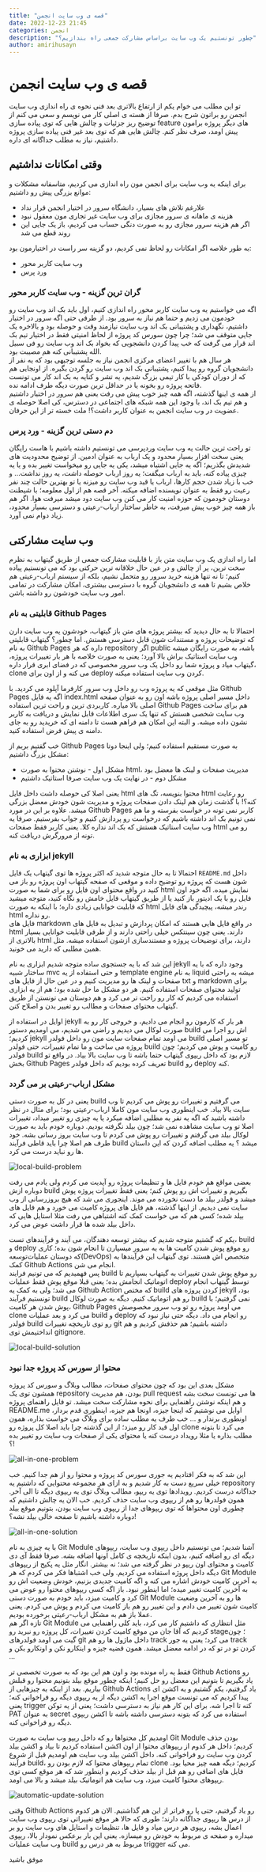```yaml
---
title: "قصه ی وب سایت انجمن"
date: 2022-12-23 21:45
categories: انجمن
description: "چطور تونستیم یک وب سایت براساس مشارکت جمعی راه بندازیم؟"
author: amirihusayn
--- 
```

# قصه ی وب سایت انجمن

تو این مطلب می خوام یکم از ارتفاع بالاتری بعد فنی نحوه ی راه اندازی وب سایت انجمن رو براتون شرح بدم. صرفا از هسته ی اصلی کار می نویسم و سعی می کنم از توضیح ریز جزئیات و چالش هایی که توی پیاده سازی feature های دیگر پروژه برامون پیش اومد، صرف نظر کنم. چالش هایی هم که توی بعد غیر فنی پیاده سازی پروژه داشتیم، نیاز به مطلب جداگانه ای داره.  

## وقتی امکانات نداشتیم

برای اینکه یه وب سایت برای انجمن مون راه اندازی می کردیم، متاسفانه مشکلات و موانع بزرگی پیش رو داشتیم:

- علارغم تلاش های بسیار، دانشگاه سرور در اختیار انجمن قرار نداد
- هزینه ی ماهانه ی سرور مجازی برای وب سایت غیر تجاری مون معقول نبود
- اگر هم هزینه سرور مجازی رو به صورت دنگی حساب می کردیم، باز یک جایی این روند قطع می شد  

به طور خلاصه اگر امکانات رو لحاظ نمی کردیم، دو گزینه سر راست در اختیارمون بود:  

- وب سایت کاربر محور
- ورد پرس  

### گران ترین گزینه - وب سایت کاربر محور

اگه می خواستیم یه وب سایت کاربر محور راه اندازی کنیم، اول باید بک اند وب سایت رو خودمون می زدیم و حتما هم نیاز به سرور بود. از طرفی حتی اگه سرور در اختیار داشتیم، نگهداری و پشتیبانی بک اند وب سایت نیازمند وقت و حوصله بود و بالاخره یک جایی متوقف می شد؛ چرا چون سورس کد پروژه از لحاظ امنیتی فقط در اختیار تیم بک اند قرار می گرفت که خب پیدا کردن دانشجویی که بخواد بک اند وب سایت رو فی سبیل الله پشتیبانی کنه هم مصیبت بود.  
هر سال هم با تغییر اعضای مرکزی انجمن نیاز به جلسه توجیهی بود که یه نفر از دانشجویان گروه رو پیدا کنیم، پشتیبانی بک اند وب سایت رو گردن بگیره. از اونجایی هم که از دوران کودکی با کار تیمی بزرگ شدیم، یه تشر و کنایه به بک اند کار می تونست فاتحه پروژه رو بخونه یا در حداقل ترین صورت دیگه طرف ادامه نده.  
از همه ی اینها گذشته، اگه همه چیز خوب پیش می رفت یعنی هم سرور در اختیار داشتیم و هم تیم بک اند، با وجود این همه شبکه های اجتماعی در دسترس، کی اصلا حوصله ی عضویت در وب سایت انجمن به عنوان کاربر داشت؟! ملت خسته تر از این حرفان.  

### دم دستی ترین گزینه - ورد پرس

تو راحت ترین حالت یه وب سایت وردپرسی می تونستیم داشته باشیم با هاست رایگان یعنی سخت افزار بسیار محدود و یک ارباب به عنوان ادمین. از توضیح محدودیت های شدیدش بگذریم؛ اگه یه جایی اشتباه میشد، یکی یه جایی رو میخواست تغییر بده و یا یه چیزی پیاده کنه، باید به ارباب میگفت؛ یه روز ارباب حوصله داشت، یه روز نداشت... و خب با زیاد شدن حجم کارها، ارباب یا قید وب سایت رو میزنه یا تو بهترین حالت چند نفر رعیت رو فقط به عنوان نویسنده اضافه میکنه. آخر قصه هم از اول معلومه؛ با شیطنت دوستان خودمون که حوزه امنیت کار می کنن وب سایت دود میشد میرفت هوا. اگر هم باز همه چیز خوب پیش میرفت، به خاطر ساختار ارباب-رعیتی و دسترسی بسیار محدود، زیاد دوام نمی آورد.  

## وب سایت مشارکتی

اما راه اندازی یک وب سایت متن باز با قابلیت مشارکت جمعی از طریق گیتهاب به نظرم سخت ترین، پر از چالش و در عین حال خلاقانه ترین حرکتی بود که می تونستیم پیاده کنیم؛ تا نه تنها هزینه خرید سرور رو متحمل نشیم، بلکه از سیستم ارباب-رعیتی هم خلاص بشیم تا همه ی دانشجویان گروه با دسترسی بیشتری، امکان مشارکت در تمامی امور وب سایت خودشون رو داشته باشن.  

### قابلیتی به نام Github Pages

احتمالا تا به حال دیدید که بیشتر پروژه های متن باز گیتهاب، خودشون یه وب سایت دارن که توضیحات پروژه و مستندات شون قابل دسترسی هستش. اما چطور؟ گیتهاب قابلیتی به نام Github Pages داره که هر repository اگر public باشه، به صورت رایگان میشه وب سایت استاتیک براش بالا آورد؛ یعنی به صورت خلاصه با هر بار تغییرات پروژه، گیتهاب میاد و پروژه شما رو داخل یک وب سرور مخصوصی که در فضای ابری قرار داره، clone می کنه و از اون برای deploy کردن وب سایت استفاده میکنه.  

مثل موقعی که یه پروژه وب رو داخل وب سرور کارفرما آپلود می کردید. با Github Pages اگه یه فایل index.html داخل مسیر اصلی پروژه باشه اون رو به عنوان صفحه اصلی بالا میاره. کاربردی ترین و راحت ترین استفاده Github Pages هم برای ساخت وب سایت شخصی هستش که تنها یک سری اطلاعات قابل نمایش و دریافت به کاربر نشون داده میشه. و البته این امکان هم فراهم هست تا دامنه ای که خریدید رو به جای دامنه ی پیش فرض استفاده کنید.  

خب گفتیم بریم از Github Pages به صورت مستقیم استفاده کنیم؛ ولی اینجا دوتا مشکل بزرگ داشتیم:  

- مشکل اول - نوشتن محتوا به صورت html، مدیریت صفحات و لینک ها معضل بود
- مشکل دوم - در نهایت یک وب سایت صرفا استاتیک داشتیم

یعنی اصلا کی حوصله داشت داخل فایل html محتوا بنویسه، تگ های html رو رعایت کنه؟! با گذشت زمان هم لینک دادن صفحات پروژه و مدیریت شون خودش معضل بزرگی میشد. علاوه بر این در مورد Github Pages کاربر نمی تونه در خواست بفرسته و ما هم نمی تونیم بک اند داشته باشیم که درخواست رو پردازش کنیم و جواب بفرستیم. صرفا یه وب سایت استاتیک هستش که بک اند نداره کلا. یعنی کاربر فقط صفحات html رو می تونه از مرورگرش دریافت کنه.  

### ابزاری به نام jekyll

احتمالا تا به حال متوجه شدید که اکثر پروژه ها توی گیتهاب یک فایل `README.md` داخل شون هست که پروژه رو توضیح داده و موقعی که صفحه گیتهاب اون پروژه رو باز می کنید در واقع محتوای اون فایل رو برای شما به صورت html نمایش میده. اگه خود اون فایل رو با یک ادیتور باز کنید یا از طریق گیتهاب فایل خامش رو نگاه کنید، متوجه میشید که قابلیت خوانایی زیادی داره؛ با اینکه به صورت html رندر میشه، پیچیدگی های فایل html رو نداره.  
فایل های markdown در واقع فایل هایی هستند که امکان پردازش و تبدیل به فایل های html دارند. یعنی چون سینتکس خیلی راحتی دارند و از طرفی قابلیت خوانایی بسیار بالاتری از html دارند، برای توضیحات پروژه و مستندسازی ازشون استفاده میشه. مثل همین مطلبی که دارید می خونید.  

این شد که با یه جستجوی ساده متوجه شدیم ابزاری به نام jekyll وجود داره که با یه ساختار شبیه mvc و حتی استفاده از یه template engine به نام liquid میشه به راحتی صفحات و لینک ها رو مدیریت کنیم و در عین حال از فایل های txt و markdown برای تولید محتوای صفحات استفاده کنیم. هر دو مشکل ما حل شده بود؛ هم از یه ابزاری استفاده می کردیم که کار رو راحت تر می کرد و هم دوستان می تونستن از طریق گیتهاب محتوای صفحات و مطالب رو تغییر بدن و اصلاح کنن.  

اوایل در استفاده از jekyll هر بار که کارمون رو انجام می دادیم، و خروجی کار رو به صورت لوکال می دیدیم و راضی می شدیم، می اومدیم دستور build اش رو اجرا می کردیم؛ jekyll می اومد تمام صفحات سایت مون رو داخل فولدر build تو مسیر اصلی پروژه می ساخت و ما تمام تغییرات، حتی فولدر build رو کامیت و پوش می کردیم؛ چون فولدر build لازم بود که داخل ریپوی گیتهاب حتما باشه تا وب سایت بالا بیاد. در واقع تو بخش Github Pages تعریف کرده بودیم که داخل فولدر build رو deploy کنه.  

### مشکل ارباب-رعیتی بر می گردد

یعنی در کل به صورت دستی build می گرفتیم و تغییرات رو پوش می کردیم تا وب سایت بالا بیاد. خب اینطوری وب سایت مون کاملا ارباب-رعیتی بود؛ برای مثال در نظر داشته باشید که اگه یه نفر یه مطلبی اضافه میکرد یا یه چیزی رو تغییر میداد، تغییرات اصلا تو وب سایت مشاهده نمی شد؛ چون بیلد نگرفته بودیم. دوباره خودم باید به صورت لوکال بیلد می گرفتم و تغییرات رو پوش می کردم تا وب سایت بروز رسانی بشه. خود طرف هم اصلا چرا باید قاطی فرآیند build میشد ؟ یه مطلب اضافه کردن که این داستان ها رو نباید درست می کرد.  

![local-build-problem](https://user-images.githubusercontent.com/30750037/210102638-3f40a987-59a2-4d1d-bedd-7662b96113ca.png)

بعضی مواقع هم خودم فایل ها و تنظیمات پروژه رو آپدیت می کردم ولی یادم می رفت دوباره ازش build بگیریم و تغییرات اش رو پوش کنم؛ یعنی فقط تغییرات پروژه پوش میشد و فولدر بیلد ما دست نخورده می موند. اینجوری می شد که هیچ بروزرسانی از وب سایت نمی دیدیم. از اینها گذشته، هم فایل های پروژه کامیت می خورد و هم فایل های بیلد شده؛ کسی هم که می خواست کمک کنه اشتباهی می رفت مثلا استایل هایی که داخل بیلد شده ها قرار داشت عوض می کرد.  

یکم که گشتیم متوجه شدیم که بیشتر توسعه دهندگان، می آیند و فرآیندهای تست، build و deploy رو موقع پوش شدن کامیت ها به یه سرور میسپارن تا انجام شون بده؛ کاری که دوستان عملیات‌توسعه‌(DevOps) متخصص اش هستند. توی گیتهاب این فرآیندها به کمک Github Actions انجام می شن.  
پس فهمیدیم که می تونیم فرایند build رو موقع پوش شدن تغییرات به گیتهاب بسپاریم تا اتوماتیک انجامش بده؛ یعنی قبلا موقع پوش فقط عملیات deploy توسط گیتهاب انجام می شد؛ ولی به کمک یه Github Action که مختص build کردن پروژه های jekyll بود، تونستیم فرآیند build رو هم اتوماتیک کنیم. دیگه به صورت لوکال build نمی گرفتیم؛ با پوش شدن هر کامیت، Github Pages می اومد پروژه رو تو وب سرور مخصوصش clone می کرد و بعد عملیات build و deploy رو انجام می داد. دیگه حتی نیاز نبود که فولدر build رو توی تاریخچه تغییرات git داشته باشیم؛ هم حذفش کردیم و هم انداختیمش توی gitignore.  

![local-build-solution](https://user-images.githubusercontent.com/30750037/210102608-40be6766-763a-4901-ba74-a592e5fbf378.png)

### محتوا از سورس کد پروژه جدا نبود

مشکل بعدی این بود که چون محتوای صفحات، مطالب وبلاگ و سورس کد پروژه همشون توی یک repository بودن، هم مدیریت pull request ها می تونست سخت بشه و هم اینکه نوشتن راهنمایی برای نحوه مشارکت سخت میشد. تو فایل راهنمای پروژه README.me اوایل می نوشتیم که اینجا جیزه، اونجا هم جیزه، اینطوری قدم بردار، اونطوری برندار و ... خب طرف یه مطلب ساده برای وبلاگ می خواست بذاره، همون اول قید کار رو میزد؛ از این گذشته چرا باید اصلا کل پروژه رو clone می کرد تا بتونه مطلب بذاره یا مثلا رویداد درست کنه یا محتوای یکی از صفحات وب سایت رو تغییر بده ؟!  

![all-in-one-problem](https://user-images.githubusercontent.com/30750037/210102513-0eddb537-32f1-4a44-88ca-846a91cbadf0.png)

این شد که به فکر افتادیم یه جوری سورس کد پروژه و محتوا رو از هم جدا کنیم. خب خیلی سریع دست به کار شدیم و به ازای هر مجموعه محتوایی که داشتیم یه repository جداگانه درست کردیم. رویدادها توی یه ریپو، مطالب وبلاگ توی یه ریپوی دیگه تا الی آخر. همون فولدرها رو هم از ریپوی وب سایت حذف کردیم. خب الان یه چالش داشتیم که چطوری اون محتواها که توی ریپوهای جدا از ریپوی وب سایت بودن، بتونیم موقع بیلد دوباره داشته باشیم تا صفحه خالی بیلد نشه؟!  

![all-in-one-solution](https://user-images.githubusercontent.com/30750037/210102538-cebba1ae-02d7-4508-b10e-e2aac3fec99f.png)

با یه چیزی به نام Git Module آشنا شدیم؛ می تونستیم داخل ریپوی وب سایت، ریپوهای دیگه ای رو اضافه کنیم، بدون اینکه تاریخچه ی کامل اونها اضافه بشه. صرفا فقط آی دی کامیت و محتوای اون ریپو در نظر گرفته می شد؛ نه بیشتر. انگار مثل یه پکیج از ریپوهای دیگه داخل پروژه استفاده می کردیم. ولی خب اشتباها فکر می کردم که هر Git Module به آخرین کامیت خودش اشاره می کنه و اگه کامیت جدیدی بزنیم، خودش وضعیت اش رو به آخرین کامیت تغییر میده؛ اما اینطور نبود. باز اگه کسی ریپوهای محتوا رو عوض می کرد و کامیت میزد، باید خودم به صورت دستی Git Module ها رو به آخرین وضعیت کامیت شون تغییر می دادم و این تغییر رو هم باز کامیت می کردم و پوش می کردم. یعنی عملا باز هم به مشکل ارباب-رعیتی برخورده بودیم.  
تازه اگر هم Git Module مثل انتظاری که داشتیم کار می کرد، باید کلی راهنمایی می کردیم که آقا جان من موقع کامیت کردن تغییرات، کل پروژه رو نبرید رو stage؛ چون گیت می اومد فولدرهای git داخل ماژول ها رو هم track می کرد؛ یعنی یه جور track کردن تو در تو که در ادامه معضل میشد. همون قضیه جیزه و اینکارو نکن و اونکارو بکن و ...  

فقط یه راه مونده بود و اون هم این بود که به صورت تخصصی تر Github Actions رو یاد بگیریم تا بتونیم این معضل رو حل کنیم؛ اینکه چطور موقع بیلد بتونیم محتوا رو قبلش بیاریم. بعد از اینکه یه چیزهایی از Github Actions یاد گرفتیم، یکم گشتیم و یه اکشن ای پیدا کردیم که می تونست موقع اجرا یه اکشن دیگه از یه ریپوی دیگه رو فراخوانی کنه؛ یعنی trigger کنه تا اجرا شه. برای این کار هم نیاز به دسترسی داشت؛ یعنی از یه توکن PAT به عنوان secret استفاده می کرد که بتونه دسترسی داشته باشه تا اکشن ریپوی دیگه رو فراخوانی کنه.  

اومدیم کل محتواها رو که داخل ریپو وب سایت به صورت Git Module بودن حذف کردیم؛ داخل هر کدوم از ریپوهای محتوا از اون اکشن استفاده کردیم تا بیاد و اکشن بیلد کردن وب سایت رو فراخوانی کنه. داخل اکشن بیلد وب سایت هم اومدیم قبل از شروع فرآیند build، تمام ریپوهای محتوا که لازم بودن رو clone کردیم؛ دیگه همه چیز محیا بود. فایل های اضافی رو هم قبل از بیلد حذف کردیم و اینطور شد که هر موقع کسی توی ریپوهای محتوا کامیت میزد، وب سایت هم اتوماتیک بیلد میشد و بالا می اومد.  

![automatic-update-solution](https://user-images.githubusercontent.com/30750037/210102266-fd6a483b-f61a-439d-96f5-865df6c140a0.png)

وقتی Github Actions رو یاد گرفتیم، حتی پا رو فراتر از این هم گذاشتیم. الان هر کدوم از درس ها ریپوی جداگانه دارند؛ طوری که حالا هر موقع تغییراتی توی ریپوی وب سایت اعمال بشه، ریپوی هر درس میاد و فایل ها، تنظیمات و استایل های وب سایت رو بر میداره و صفحه ی مربوط به خودش رو میسازه. یعنی این بار برعکس نمودار بالا، ریپوی وب سایت عملیات build مربوط به هر درس رو trigger می کنه.  

موفق باشید

